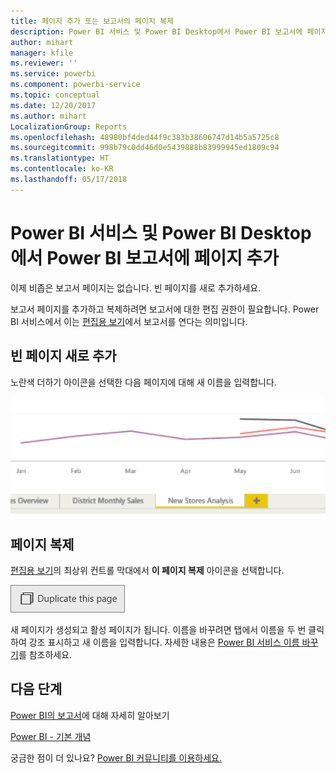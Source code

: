 ```yaml
---
title: 페이지 추가 또는 보고서의 페이지 복제
description: Power BI 서비스 및 Power BI Desktop에서 Power BI 보고서에 페이지 추가
author: mihart
manager: kfile
ms.reviewer: ''
ms.service: powerbi
ms.component: powerbi-service
ms.topic: conceptual
ms.date: 12/20/2017
ms.author: mihart
LocalizationGroup: Reports
ms.openlocfilehash: 48980bf4ded44f9c383b38606747d14b5a5725c8
ms.sourcegitcommit: 998b79c0dd46d0e5439888b83999945ed1809c94
ms.translationtype: HT
ms.contentlocale: ko-KR
ms.lasthandoff: 05/17/2018
---
```

# <a name="add-a-page-to-a-power-bi-report-in-power-bi-service-and-power-bi-desktop"></a>Power BI 서비스 및 Power BI Desktop에서 Power BI 보고서에 페이지 추가
이제 비좁은 보고서 페이지는 없습니다. 빈 페이지를 새로 추가하세요. 

보고서 페이지를 추가하고 복제하려면 보고서에 대한 편집 권한이 필요합니다. Power BI 서비스에서 이는 [편집용 보기](service-reading-view-and-editing-view.md)에서 보고서를 연다는 의미입니다. 

## <a name="add-a-new-blank-page"></a>빈 페이지 새로 추가
노란색 더하기 아이콘을 선택한 다음 페이지에 대해 새 이름을 입력합니다.  

![](media/power-bi-report-add-page/reorderpages2.gif)

## <a name="duplicate-a-page"></a>페이지 복제
[편집용 보기](service-interact-with-a-report-in-editing-view.md)의 최상위 컨트롤 막대에서 **이 페이지 복제** 아이콘을 선택합니다.

![](media/power-bi-report-add-page/pbi_duplicate.png)

새 페이지가 생성되고 활성 페이지가 됩니다. 이름을 바꾸려면 탭에서 이름을 두 번 클릭하여 강조 표시하고 새 이름을 입력합니다.  자세한 내용은 [Power BI 서비스 이름 바꾸기](service-rename.md)를 참조하세요.

## <a name="next-steps"></a>다음 단계
[Power BI의 보고서](service-reports.md)에 대해 자세히 알아보기

[Power BI - 기본 개념](service-basic-concepts.md)

궁금한 점이 더 있나요? [Power BI 커뮤니티를 이용하세요.](http://community.powerbi.com/)

